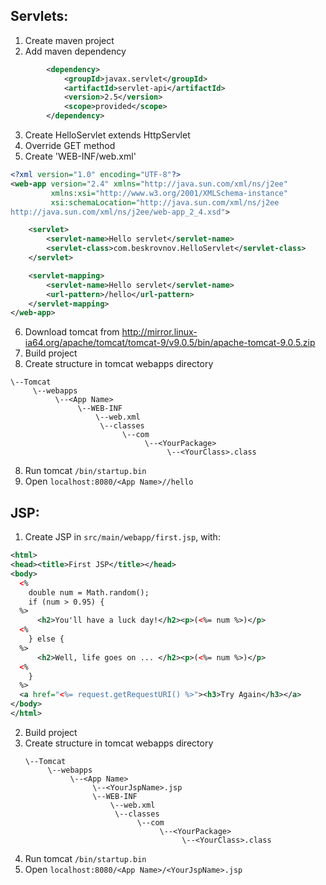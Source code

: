 Servlets:
---------
1) Create maven project
2) Add maven dependency
```xml
        <dependency>
            <groupId>javax.servlet</groupId>
            <artifactId>servlet-api</artifactId>
            <version>2.5</version>
            <scope>provided</scope>
        </dependency>
```
3) Create HelloServlet extends HttpServlet
4) Override GET method
5) Create 'WEB-INF/web.xml'
```xml
<?xml version="1.0" encoding="UTF-8"?>
<web-app version="2.4" xmlns="http://java.sun.com/xml/ns/j2ee"
         xmlns:xsi="http://www.w3.org/2001/XMLSchema-instance"
         xsi:schemaLocation="http://java.sun.com/xml/ns/j2ee
http://java.sun.com/xml/ns/j2ee/web-app_2_4.xsd">

    <servlet>
        <servlet-name>Hello servlet</servlet-name>
        <servlet-class>com.beskrovnov.HelloServlet</servlet-class>
    </servlet>

    <servlet-mapping>
        <servlet-name>Hello servlet</servlet-name>
        <url-pattern>/hello</url-pattern>
    </servlet-mapping>
</web-app>
```
6) Download tomcat from http://mirror.linux-ia64.org/apache/tomcat/tomcat-9/v9.0.5/bin/apache-tomcat-9.0.5.zip
7) Build project
8) Create structure in tomcat webapps directory
```
\--Tomcat
     \--webapps
          \--<App Name>
               \--WEB-INF
                   \--web.xml 
                    \--classes
                         \--com
                              \--<YourPackage>
                                   \--<YourClass>.class
```

8) Run tomcat `/bin/startup.bin`
5) Open `localhost:8080/<App Name>//hello`


JSP:
----
1) Create JSP in `src/main/webapp/first.jsp`, with:
```xml
<html>
<head><title>First JSP</title></head>
<body>
  <%
    double num = Math.random();
    if (num > 0.95) {
  %>
      <h2>You'll have a luck day!</h2><p>(<%= num %>)</p>
  <%
    } else {
  %>
      <h2>Well, life goes on ... </h2><p>(<%= num %>)</p>
  <%
    }
  %>
  <a href="<%= request.getRequestURI() %>"><h3>Try Again</h3></a>
</body>
</html>
```
2) Build project
3) Create structure in tomcat webapps directory
   ```
   \--Tomcat
        \--webapps
             \--<App Name>
                  \--<YourJspName>.jsp
                  \--WEB-INF
                      \--web.xml 
                       \--classes
                            \--com
                                 \--<YourPackage>
                                      \--<YourClass>.class
   ```
4) Run tomcat `/bin/startup.bin`
5) Open `localhost:8080/<App Name>/<YourJspName>.jsp`
